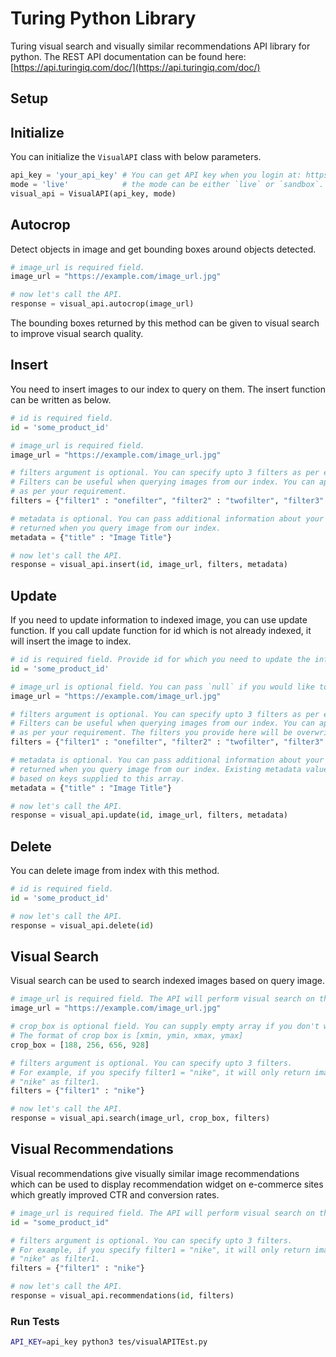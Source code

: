 # Turing Python Library

Turing visual search and visually similar recommendations API library for python. The REST API documentation can be found here: [https://api.turingiq.com/doc/](https://api.turingiq.com/doc/)

Setup
-----



Initialize
----------

You can initialize the `VisualAPI` class with below parameters.

```python
api_key = 'your_api_key' # You can get API key when you login at: https://www.turingiq.com/login
mode = 'live'            # the mode can be either `live` or `sandbox`. Default mode is `live`.
visual_api = VisualAPI(api_key, mode)
```


Autocrop
--------

Detect objects in image and get bounding boxes around objects detected.

```python
# image_url is required field.
image_url = "https://example.com/image_url.jpg"

# now let's call the API.
response = visual_api.autocrop(image_url)
```

The bounding boxes returned by this method can be given to visual search to improve visual search quality.


Insert
------

You need to insert images to our index to query on them. The insert function can be written as below.

```python
# id is required field.
id = 'some_product_id'

# image_url is required field.
image_url = "https://example.com/image_url.jpg"

# filters argument is optional. You can specify upto 3 filters as per example given below.
# Filters can be useful when querying images from our index. You can apply any filter
# as per your requirement.
filters = {"filter1" : "onefilter", "filter2" : "twofilter", "filter3" : "threefilter"}

# metadata is optional. You can pass additional information about your image which will be
# returned when you query image from our index.
metadata = {"title" : "Image Title"}

# now let's call the API.
response = visual_api.insert(id, image_url, filters, metadata)
```

Update
------

If you need to update information to indexed image, you can use update function. If you call update function for id which is not already indexed, it will insert the image to index.

```python
# id is required field. Provide id for which you need to update the information.
id = 'some_product_id'

# image_url is optional field. You can pass `null` if you would like to keep URL unchanged.
image_url = "https://example.com/image_url.jpg"

# filters argument is optional. You can specify upto 3 filters as per example given below.
# Filters can be useful when querying images from our index. You can apply any filter
# as per your requirement. The filters you provide here will be overwritten.
filters = {"filter1" : "onefilter", "filter2" : "twofilter", "filter3" : "threefilter"}

# metadata is optional. You can pass additional information about your image which will be
# returned when you query image from our index. Existing metadata values will be overwritten
# based on keys supplied to this array.
metadata = {"title" : "Image Title"}

# now let's call the API.
response = visual_api.update(id, image_url, filters, metadata)
```

Delete
------

You can delete image from index with this method.

```python
# id is required field.
id = 'some_product_id'

# now let's call the API.
response = visual_api.delete(id)
```

Visual Search
-------------

Visual search can be used to search indexed images based on query image.

```python
# image_url is required field. The API will perform visual search on the image and return
image_url = "https://example.com/image_url.jpg"

# crop_box is optional field. You can supply empty array if you don't want to specify crop box.
# The format of crop box is [xmin, ymin, xmax, ymax]
crop_box = [188, 256, 656, 928]

# filters argument is optional. You can specify upto 3 filters.
# For example, if you specify filter1 = "nike", it will only return images which are indexed with
# "nike" as filter1.
filters = {"filter1" : "nike"}

# now let's call the API.
response = visual_api.search(image_url, crop_box, filters)
```

Visual Recommendations
----------------------

Visual recommendations give visually similar image recommendations which can be used to display recommendation widget on e-commerce sites which greatly improved CTR and conversion rates.

```python
# image_url is required field. The API will perform visual search on the image and return
id = "some_product_id"

# filters argument is optional. You can specify upto 3 filters.
# For example, if you specify filter1 = "nike", it will only return images which are indexed with
# "nike" as filter1.
filters = {"filter1" : "nike"}

# now let's call the API.
response = visual_api.recommendations(id, filters)
```


### Run Tests

```sh
API_KEY=api_key python3 tes/visualAPITEst.py
```
